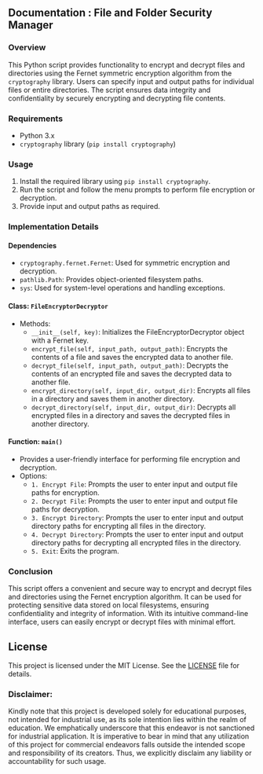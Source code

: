 ## Documentation : File and Folder Security Manager

### Overview
This Python script provides functionality to encrypt and decrypt files and directories using the Fernet symmetric encryption algorithm from the `cryptography` library. Users can specify input and output paths for individual files or entire directories. The script ensures data integrity and confidentiality by securely encrypting and decrypting file contents.

### Requirements
- Python 3.x
- `cryptography` library (`pip install cryptography`)

### Usage
1. Install the required library using `pip install cryptography`.
2. Run the script and follow the menu prompts to perform file encryption or decryption.
3. Provide input and output paths as required.

### Implementation Details
#### Dependencies
- `cryptography.fernet.Fernet`: Used for symmetric encryption and decryption.
- `pathlib.Path`: Provides object-oriented filesystem paths.
- `sys`: Used for system-level operations and handling exceptions.

#### Class: `FileEncryptorDecryptor`
- Methods:
  - `__init__(self, key)`: Initializes the FileEncryptorDecryptor object with a Fernet key.
  - `encrypt_file(self, input_path, output_path)`: Encrypts the contents of a file and saves the encrypted data to another file.
  - `decrypt_file(self, input_path, output_path)`: Decrypts the contents of an encrypted file and saves the decrypted data to another file.
  - `encrypt_directory(self, input_dir, output_dir)`: Encrypts all files in a directory and saves them in another directory.
  - `decrypt_directory(self, input_dir, output_dir)`: Decrypts all encrypted files in a directory and saves the decrypted files in another directory.

#### Function: `main()`
- Provides a user-friendly interface for performing file encryption and decryption.
- Options:
  - `1. Encrypt File`: Prompts the user to enter input and output file paths for encryption.
  - `2. Decrypt File`: Prompts the user to enter input and output file paths for decryption.
  - `3. Encrypt Directory`: Prompts the user to enter input and output directory paths for encrypting all files in the directory.
  - `4. Decrypt Directory`: Prompts the user to enter input and output directory paths for decrypting all encrypted files in the directory.
  - `5. Exit`: Exits the program.

### Conclusion
This script offers a convenient and secure way to encrypt and decrypt files and directories using the Fernet encryption algorithm. It can be used for protecting sensitive data stored on local filesystems, ensuring confidentiality and integrity of information. With its intuitive command-line interface, users can easily encrypt or decrypt files with minimal effort.

## **License**
This project is licensed under the MIT License. See the [LICENSE](https://github.com/kavineksith/Automating-Daily-IT-Operations-with-Python-Integration/blob/main/LICENSE) file for details.

### **Disclaimer:**
Kindly note that this project is developed solely for educational purposes, not intended for industrial use, as its sole intention lies within the realm of education. We emphatically underscore that this endeavor is not sanctioned for industrial application. It is imperative to bear in mind that any utilization of this project for commercial endeavors falls outside the intended scope and responsibility of its creators. Thus, we explicitly disclaim any liability or accountability for such usage.